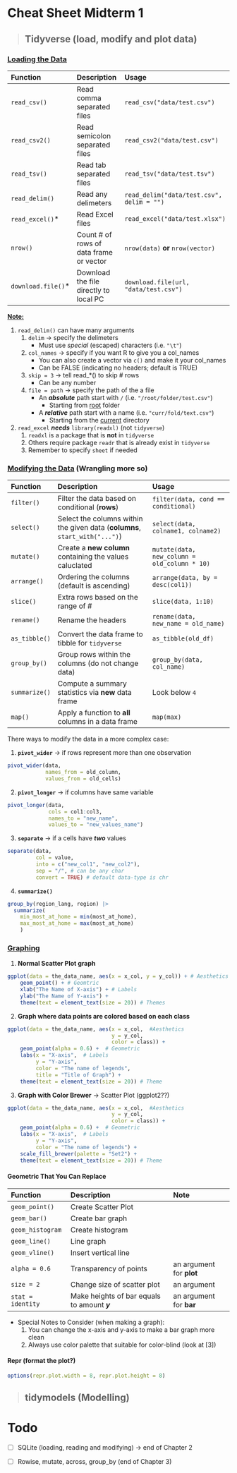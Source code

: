 # Cheat Sheet Midterm 1

>## Tidyverse (load, modify and plot data)

### <ins>**Loading the Data**</ins>
| Function           | Description                             | Usage                                     |
| :----------------- | :-------------------------------------- | :---------------------------------------- |
| `read_csv()`       | Read comma separated files              | `read_csv("data/test.csv")`               |
| `read_csv2()`      | Read semicolon separated files          | `read_csv2("data/test.csv")`              |
| `read_tsv()`       | Read tab separated files                | `read_tsv("data/test.tsv")`               |
| `read_delim()`     | Read any delimeters                     | `read_delim("data/test.csv", delim = "")` |
| `read_excel()`*    | Read Excel files                        | `read_excel("data/test.xlsx")`            |
| `nrow()`           | Count # of rows of data frame or vector | `nrow(data)` **or** `nrow(vector)`        |
| `download.file()`* | Download the file directly to local PC  | `download.file(url, "data/test.csv")`     |
**<ins>Note:</ins>** 
1.  `read_delim()` can have many arguments
    1. `delim` -> specify the delimeters
       - Must use _special_ (escaped) characters (i.e. `"\t"`)  
    2. `col_names` -> specify if you want R to give you a col_names
       - You can also create a vector via `c()` and make it your col_names
       -  Can be FALSE (indicating no headers; default is TRUE)
    3. `skip = 3` -> tell read_*() to skip # rows
       - Can be any number
    4. `file = path` -> specify the path of the a file
       - An ***absolute*** path start with `/` (i.e. `"/root/folder/test.csv"`)
         -  Starting from <ins>root</ins> folder      
       - A ***relative*** path start with a name (i.e. `"curr/fold/text.csv"`)
         - Starting from the <ins>current</ins> directory
2. `read_excel` ***needs*** `library(readxl)` (not `tidyverse`)
   1. `readxl` is a package that is **not** in `tidyverse`
   2. Others require package `readr` that is already exist in `tidyverse`
   3. Remember to specify `sheet` if needed

### <ins>**Modifying the Data**</ins> (Wrangling more so)
| Function      | Description                                                                 | Usage                                        |
| :------------ | :-------------------------------------------------------------------------- | :------------------------------------------- |
| `filter()`    | Filter the data based on conditional (**rows**)                              | `filter(data, cond == conditional)`          |
| `select()`    | Select the columns within the given data (**columns**, `start_with("...")`) | `select(data, colname1, colname2)`           |
| `mutate()`    | Create a **new column** containing the values caluclated                    | `mutate(data, new_column = old_column * 10)` |
| `arrange()`   | Ordering the columns (default is ascending)                                 | `arrange(data, by = desc(col1))`             |
| `slice()`     | Extra rows based on the range of #                                          | `slice(data, 1:10)`                          |
| `rename()`    | Rename the headers                                                          | `rename(data, new_name = old_name)`          |
| `as_tibble()` | Convert the data frame to tibble for `tidyverse`                            | `as_tibble(old_df)`                          |
| `group_by()`  | Group rows within the columns (do not change data)                          | `group_by(data, col_name)`                   |
| `summarize()` | Compute a summary statistics via **new** data frame                         | Look below `4`                               |
| `map()`       | Apply a function to **all** columns in a data frame                         | `map(max)`                                   |

There ways to modify the data in a more complex case:
1. **`pivot_wider`** &rarr; if rows represent more than one observation
```R
pivot_wider(data,
			names_from = old_column,
			values_from = old_cells)	
```
2. **`pivot_longer`** &rarr; if columns have same variable
```R
pivot_longer(data,
			 cols = col1:col3,
			 names_to = "new_name",
			 values_to = "new_values_name")
```
3. **`separate`** &rarr; if a cells have ***two*** values
```R
separate(data,
		 col = value,
		 into = c("new_col1", "new_col2"),
		 sep = "/", # can be any char
		 convert = TRUE) # default data-type is chr
```
4. **`summarize()`** 
```R
group_by(region_lang, region) |>
  summarize(
    min_most_at_home = min(most_at_home),
    max_most_at_home = max(most_at_home)
    )
```

<div style="page-break-after: always;"></div>

### <ins>**Graphing**</ins>
1. **Normal Scatter Plot graph**
```R
ggplot(data = the_data_name, aes(x = x_col, y = y_col)) + # Aesthetics
    geom_point() + # Geomtric
    xlab("The Name of X-axis") + # Labels
    ylab("The Name of Y-axis") +
    theme(text = element_text(size = 20)) # Themes
```
2. **Graph where data points are colored based on each class**
```R
ggplot(data = the_data_name, aes(x = x_col,  #Aesthetics
                                 y = y_col,
                                 color = class)) +
    geom_point(alpha = 0.6) +  # Geometric
    labs(x = "X-axis",  # Labels
         y = "Y-axis",
         color = "The name of legends",
         title = "Title of Graph") +
    theme(text = element_text(size = 20)) # Theme
```
3. **Graph with Color Brewer** -> Scatter Plot (ggplot2??)
```R
ggplot(data = the_data_name, aes(x = x_col,  #Aesthetics
                                 y = y_col,
                                 color = class)) +
    geom_point(alpha = 0.6) +  # Geometric
    labs(x = "X-axis",  # Labels
         y = "Y-axis",
         color = "The name of legends") +
    scale_fill_brewer(palette = "Set2") +
    theme(text = element_text(size = 20)) # Theme
```

#### Geometric That You Can Replace
| Function          | Description                                  | Note                     |
| :---------------- | :------------------------------------------- | :----------------------- |
| `geom_point()`    | Create Scatter Plot                          |
| `geom_bar()`      | Create bar graph                             |                          |
| `geom_histogram`  | Create histogram                             |                          |
| `geom_line()`     | Line graph                                   |                          |
| `geom_vline() `   | Insert vertical line                         |                          |
| `alpha = 0.6`     | Transparency of points                       | an argument for **plot** |
| `size = 2`        | Change size of scatter plot                  | an argument              |
| `stat = identity` | Make heights of bar equals to amount ***y*** | an argument for **bar**  |

- Special Notes to Consider (when making a graph):
  1. You can change the x-axis and y-axis to make a bar graph more clean
  2. Always use color palette that suitable for color-blind (look at [3])
#### Repr (format the plot?)
 ```R
 options(repr.plot.width = 8, repr.plot.height = 8)
 ```
>## tidymodels (Modelling)
 # Todo
 - [ ] SQLite (loading, reading and modifying) -> end of Chapter 2
 - [ ] Rowise, mutate, across, group_by (end of Chapter 3)

 
